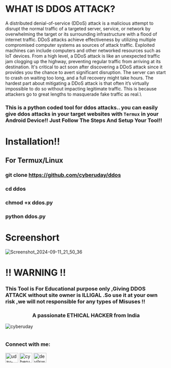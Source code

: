 # WHAT IS DDOS ATTACK?
A distributed denial-of-service (DDoS) attack is a malicious attempt to disrupt the normal traffic of a targeted server, service, or network by overwhelming the target or its surrounding infrastructure with a flood of internet traffic. DDoS attacks achieve effectiveness by utilizing multiple compromised computer systems as sources of attack traffic. Exploited machines can include computers and other networked resources such as IoT devices. From a high level, a DDoS attack is like an unexpected traffic jam clogging up the highway, preventing regular traffic from arriving at its destination. It's critical to act soon after discovering a DDoS attack since it provides you the chance to avert significant disruption. The server can start to crash on waiting too long, and a full recovery might take hours. The hardest part about mitigating a DDoS attack is that often it’s virtually impossible to do so without impacting legitimate traffic. This is because attackers go to great lengths to masquerade fake traffic as real.\

### This is a python coded tool for ddos attacks.. you can easily give ddos attacks in your target websites with `Termux` in your Android Device!! Just Follow The Steps And Setup Your Tool!!

# Installation!!
## For Termux/Linux
### git clone https://github.com/cyberuday/ddos
### cd ddos
### chmod +x ddos.py
### python ddos.py

# Screenshort 

![Screenshot_2024-09-11_21_50_36](https://github.com/user-attachments/assets/921c064f-cc15-499d-99ae-841eb804c2de)



# !! WARNING !!
### This Tool is For Educational purpose only ,Giving DDOS ATTACK without site owner is ILLIGAL .So use it at your own risk ,we will not responsible for any types of Misuses !!

<h3 align="center">A passionate ETHICAL HACKER from India</h3>

<p align="left"> <img src="https://komarev.com/ghpvc/?username=cyberuday&label=Profile%20views&color=0e75b6&style=flat" alt="cyberuday" /> </p>

<p align="left"> <a href="https://twitter.com/" target="blank"><img src="https://img.shields.io/twitter/follow/?logo=twitter&style=for-the-badge" alt="" /></a> </p>

<h3 align="left">Connect with me:</h3>
<p align="left">
<a href="https://linkedin.com/in/uday-pratap-singh" target="blank"><img align="center" src="https://raw.githubusercontent.com/rahuldkjain/github-profile-readme-generator/master/src/images/icons/Social/linked-in-alt.svg" alt="uday-pratap-singh" height="30" width="40" /></a>
<a href="https://instagram.com/cyberuday" target="blank"><img align="center" src="https://raw.githubusercontent.com/rahuldkjain/github-profile-readme-generator/master/src/images/icons/Social/instagram.svg" alt="cyberuday" height="30" width="40" /></a>
<a href="https://discord.gg/devilsworld0994" target="blank"><img align="center" src="https://raw.githubusercontent.com/rahuldkjain/github-profile-readme-generator/master/src/images/icons/Social/discord.svg" alt="devilsworld0994" height="30" width="40" /></a>
</p>


